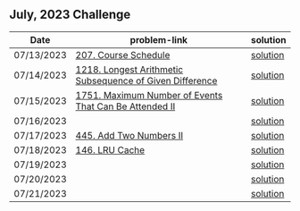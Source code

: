 ## July, 2023 Challenge

| Date       | problem-link | solution |
|------------|--------------|----------|
| 07/13/2023 |[207. Course Schedule](https://leetcode.com/problems/course-schedule/description/)|[solution](https://github.com/Waqar-107/LeetCode/blob/master/daily_challenge_during_phd/2023/July/13.%20(207)%20Course%20Schedule.cpp)|
| 07/14/2023|[1218. Longest Arithmetic Subsequence of Given Difference](https://leetcode.com/problems/longest-arithmetic-subsequence-of-given-difference/description/)|[solution](https://github.com/Waqar-107/LeetCode/blob/master/daily_challenge_during_phd/2023/July/Longest%20Arithmetic%20Subsequence%20of%20Given%20Difference.cpp)|
| 07/15/2023 | [1751. Maximum Number of Events That Can Be Attended II](https://leetcode.com/problems/maximum-number-of-events-that-can-be-attended-ii/description/) | [solution](https://github.com/Waqar-107/LeetCode/blob/master/daily_challenge_during_phd/2023/July/Maximum%20Number%20of%20Events%20That%20Can%20Be%20Attended%20II.cpp) |
| 07/16/2023 | []() | [solution]() |
| 07/17/2023 | [445. Add Two Numbers II](https://leetcode.com/problems/add-two-numbers-ii/description/) | [solution](https://github.com/Waqar-107/LeetCode/blob/master/daily_challenge_during_phd/2023/July/Add%20Two%20Numbers%20II.cpp) |
| 07/18/2023 | [146. LRU Cache](https://leetcode.com/problems/lru-cache/description/) | [solution](https://github.com/Waqar-107/LeetCode/blob/master/daily_challenge_during_phd/2023/July/LRU%20Cache.cpp) |
| 07/19/2023 | []() | [solution]() |
| 07/20/2023 | []() | [solution]() |
| 07/21/2023 | []() | [solution]() |
